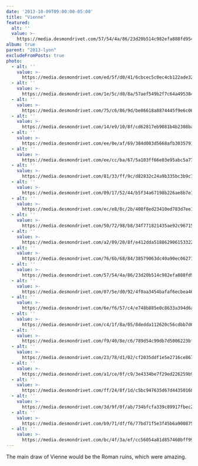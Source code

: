 ```yaml
---
date: '2013-10-09T09:00:00-05:00'
title: "Vienne"
featured:
  alt: ''
  value: >-
    https://media.desmondrivet.com/57/54/4a/86/23d20b514c982efa888fd954027443b4faf4bb49e23ecd1bbb1c7a91.jpg
album: true
parent: "2013-lyon"
excludeFromPosts: true
photo:
  - alt: ''
    value: >-
      https://media.desmondrivet.com/ed/5f/d0/41/6cbcec5c0ec4cb122ade32d4269131c17df8a9fa33cd47029bab7b06.jpg
  - alt: ''
    value: >-
      https://media.desmondrivet.com/1e/5c/d0/8a/57aef549b2f7c64a495384026ed6373d7ed1504d0db598d7ef4b7b7c.jpg
  - alt: ''
    value: >-
      https://media.desmondrivet.com/75/c6/86/9d/be86618a8874445f9e6c06692baf1d9f3b9fe050adce28d8caa65501.jpg
  - alt: ''
    value: >-
      https://media.desmondrivet.com/14/e9/10/8f/cd62817eb9081b4b2308ba03b149824a39ecc3a1f14e5b5cb843d5d6.jpg
  - alt: ''
    value: >-
      https://media.desmondrivet.com/ee/0e/af/69/384d083d5668afb3035791b04b74f2ea73dd0d4323ce16cde1e9bdba.jpg
  - alt: ''
    value: >-
      https://media.desmondrivet.com/ee/cc/ba/67/5a103ff66e03e95abc5a777afa953fde316588b753021507a8eaa159.jpg
  - alt: ''
    value: >-
      https://media.desmondrivet.com/81/33/ff/9c/d82832c24a9b335bc3b9c7a5f0a13f866eee47ef81c8c852751cb0a9.jpg
  - alt: ''
    value: >-
      https://media.desmondrivet.com/09/17/52/44/b5f34a67198b226ae8b7e1eb70f5289ceccd5b9dc9a0d9692f506cc8.jpg
  - alt: ''
    value: >-
      https://media.desmondrivet.com/ec/e8/8c/2b/408f8ed23410ed783d7ee1e37b6ae8686d31ee15d5b911470005ef6a.jpg
  - alt: ''
    value: >-
      https://media.desmondrivet.com/50/72/98/b8/34f771821435ae92c9671511b490ba39512cd2ef9b1b26cda65eec42.jpg
  - alt: ''
    value: >-
      https://media.desmondrivet.com/a2/09/20/8f/e412dda51886290615332211c9f6f1a2fa0d8772ef71969d8a00f1fc.jpg
  - alt: ''
    value: >-
      https://media.desmondrivet.com/76/6b/68/84/38579063dc40a90ec0627175bbe727a2851c1eabf21db98278038cda.jpg
  - alt: ''
    value: >-
      https://media.desmondrivet.com/57/54/4a/86/23d20b514c982efa888fd954027443b4faf4bb49e23ecd1bbb1c7a91.jpg
  - alt: ''
    value: >-
      https://media.desmondrivet.com/07/5e/d0/92/4f0aa3454bafaf6ecbea463d6dd9e4c15ed59721c79a459625cc56b8.jpg
  - alt: ''
    value: >-
      https://media.desmondrivet.com/6e/f6/57/c4/e748b885e0c8633a394d6a280aa85515461e6aa1f6cb3827fe08b44b.jpg
  - alt: ''
    value: >-
      https://media.desmondrivet.com/c4/1f/8a/05/8dedda112620c56cdbb7d66545ebf661f4270860dbf4c2c81edb04da.jpg
  - alt: ''
    value: >-
      https://media.desmondrivet.com/f9/40/8e/c6/789d54c99db7d5006223bf8c166ea09ca5dfee748bb9937895eca058.jpg
  - alt: ''
    value: >-
      https://media.desmondrivet.com/23/78/d1/02/cf2035ddf1e5e2716ce8676e9abb36457403418db294ed8a5700b555.jpg
  - alt: ''
    value: >-
      https://media.desmondrivet.com/a1/ce/0f/c9/3e4334be7f29ed226259b972584e5705ab7f9592793d62497422b4e8.jpg
  - alt: ''
    value: >-
      https://media.desmondrivet.com/ff/24/8f/1d/c5bc947635d67d443501680e64cde6ae189da9b7b95290f1e4b94646.jpg
  - alt: ''
    value: >-
      https://media.desmondrivet.com/3d/9f/0f/ab/734bfcfa339c89917fbec2b3694b4e97011d790c4528e0e4797141ff.jpg
  - alt: ''
    value: >-
      https://media.desmondrivet.com/b9/71/df/f6/77bd71f5e3f45b6a900875e4fca5b3339bb07898179d006d74f5832b.jpg
  - alt: ''
    value: >-
      https://media.desmondrivet.com/bc/4f/3a/ef/cc56054a81d857460bff9965a016f6c38a00ee49332107f56e60a5be.jpg
---
```


The main draw of Vienne would be the Roman ruins, which were amazing.

